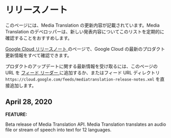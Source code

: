 #  リリースノート

このページには、Media Translation の更新内容が記載されています。Media Translation
のデベロッパーは、新しい発表内容についてこのリストを定期的に確認することをおすすめします。

[ Google Cloud リリースノート ](https://cloud.google.com/release-notes?hl=ja)
のページで、Google Cloud の最新のプロダクト更新情報をすべて確認できます。

プロダクトのアップデートに関する最新情報を受け取るには、このページの URL を [ フィード リーダー
](https://wikipedia.org/wiki/Comparison_of_feed_aggregators) に追加するか、またはフィード
URL ディレクトリ ` https://cloud.google.com/feeds/mediatranslation-release-notes.xml
` を直接追加します。

##  April 28, 2020

**FEATURE:**

Beta release of Media Translation API. Media Translation translates an audio
file or stream of speech into text for 12 languages.

